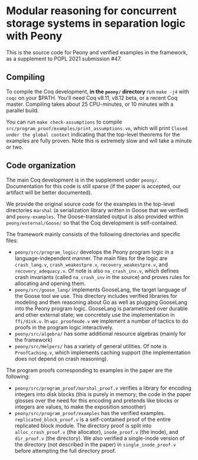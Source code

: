 # Modular reasoning for concurrent storage systems in separation logic with Peony

This is the source code for Peony and verified examples in the framework, as a
supplement to POPL 2021 submission #47.

## Compiling

To compile the Coq development, **in the `peony/` directory** run `make -j4`
with `coqc` on your $PATH. You'll need Coq v8.11, v8.12 beta, or a recent Coq
master. Compiling takes about 25 CPU-minutes, or 10 minutes with a parallel
build.

You can run `make check-assumptions` to compile
`src/program_proof/examples/print_assumptions.vo`, which will print `Closed
under the global context` indicating that the top-level theorems for the
examples are fully proven. Note this is extremely slow and will take a minute or
two.

## Code organization

The main Coq development is in the supplement under `peony/`. Documentation for
this code is still sparse (if the paper is accepted, our artifact will be better
documented).

We provide the original source code for the examples in the top-level
directories `marshal` (a serialization library written in Goose that we
verified) and `peony-examples`. The Goose-translated output is also provided within `peony/external/Goose/` so that the Coq development is self-contained.

The framework mainly consists of the following directories and specific files:

- `peony/src/program_logic/` develops the Peony program logic in a
  language-independent manner. The main files for the logic are `crash_lang.v`,
  `crash_weakestpre.v`, `recovery_weakestpre.v`, and `recovery_adequacy.v`. Of
  note is also `na_crash_inv.v`, which defines crash invariants (called
  `na_crash_inv` in the source) and proves rules for allocating and opening
  them.
- `peony/src/goose_lang/` implements GooseLang, the target language of the Goose
  tool we use. This directory includes verified libraries for modeling and then
  reasoning about Go as well as plugging GooseLang into the Peony program logic.
  GooseLang is parametrized over durable and other external state; we concretely
  use the implementation in `ffi/disk.v`. In `wpc_proofmode.v` we implement a
  number of tactics to do proofs in the program logic interactively.
- `peony/src/algebra/` has some additional resource algebras (mainly for the
  framework)
- `peony/src/Helpers/` has a variety of general utilities. Of note is
  `ProofCaching.v`, which implements caching support (the implementation does
  not depend on crash reasoning).

The program proofs corresponding to examples in the paper are the following:

- `peony/src/program_proof/marshal_proof.v` verifies a library for encoding
  integers into disk blocks (this is purely in memory; the code in the paper
  glosses over the need for this encoding and pretends like blocks or integers
  are values, to make the exposition smoother)
- `peony/src/program_proof/examples` has the verified examples.
  `replicated_block_proof.v` is a self-contained proof of the entire replicated
  block module. The directory proof is split into `alloc_crash_proof.v` (the
  allocator), `inode_proof.v` (the inode), and `dir_proof.v` (the directory). We
  also verified a single-inode version of the directory (not described in the
  paper) in `single_inode_proof.v` before attempting the full directory proof.
